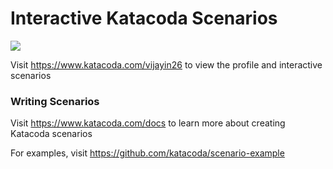 # Interactive Katacoda Scenarios

[![](http://shields.katacoda.com/katacoda/vijayin26/count.svg)](https://www.katacoda.com/vijayin26 "Get your profile on Katacoda.com")

Visit https://www.katacoda.com/vijayin26 to view the profile and interactive scenarios

### Writing Scenarios
Visit https://www.katacoda.com/docs to learn more about creating Katacoda scenarios

For examples, visit https://github.com/katacoda/scenario-example
